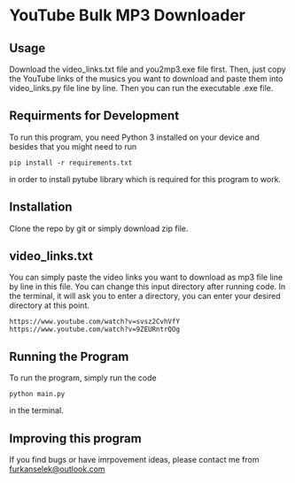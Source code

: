 # YouTube Bulk MP3 Downloader
## Usage
Download the video_links.txt file and you2mp3.exe file first. Then, just copy the YouTube links of the musics you want to download and paste them into video_links.py file line by line. Then you can run the executable .exe file.
## Requirments for Development
To run this program, you need Python 3 installed on your device and besides that you might need to run
```
pip install -r requirements.txt
```
in order to install pytube library which is required for this program to work.
## Installation
Clone the repo by git or simply download zip file.
## video_links.txt
You can simply paste the video links you want to download as mp3 file line by line in this file. You can change this input directory after running code. In the terminal, it will ask you to enter a directory, you can enter your desired directory at this point.
```
https://www.youtube.com/watch?v=svsz2CvhVfY
https://www.youtube.com/watch?v=9ZEURntrQOg
```
## Running the Program
To run the program, simply run the code
```
python main.py
```
in the terminal.
## Improving this program
If you find bugs or have imrpovement ideas, please contact me from furkanselek@outlook.com
